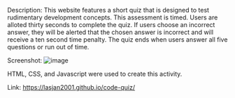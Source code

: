 Description: This website features a short quiz that is designed to test rudimentary development concepts. This assessment is timed. Users are alloted thirty seconds to complete the quiz. If users choose an incorrect answer, they will be alerted that the chosen answer is incorrect and will receive a ten second time penalty. The quiz ends when users answer all five questions or run out of time.

Screenshot:
![image](https://user-images.githubusercontent.com/65573897/86503095-521f6f00-bd70-11ea-9785-65158ad89ba8.png)

HTML, CSS, and Javascript were used to create this activity.

Link:
  https://lasjan2001.github.io/code-quiz/
